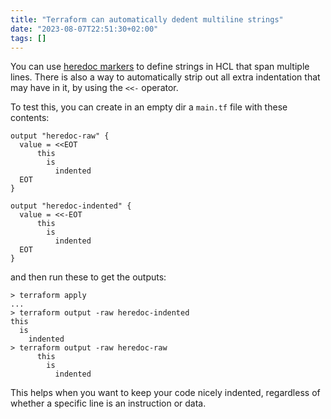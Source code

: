 ```yaml
---
title: "Terraform can automatically dedent multiline strings"
date: "2023-08-07T22:51:30+02:00"
tags: []
---
```


You can use [heredoc markers](https://developer.hashicorp.com/terraform/language/expressions/strings#heredoc-strings) to define strings in HCL that span multiple lines. There is also a way to automatically strip out all extra indentation that may have in it, by using the `<<-` operator.

To test this, you can create in an empty dir a `main.tf` file with these contents:
```
output "heredoc-raw" {
  value = <<EOT
      this
        is
          indented
  EOT
}

output "heredoc-indented" {
  value = <<-EOT
      this
        is
          indented
  EOT
}
```

and then run these to get the outputs:
```
> terraform apply
...
> terraform output -raw heredoc-indented
this
  is
    indented
> terraform output -raw heredoc-raw
      this
        is
          indented
```


This helps when you want to keep your code nicely indented, regardless of whether a specific line is an instruction or data.
